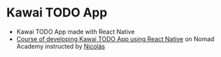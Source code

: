 # Kawai TODO App

  * Kawai TODO App made with React Native
  * [Course of developing Kawai TODO App using React Native](https://academy.nomadcoders.co/p/create-a-kawai-to-do-app-with-react-native) on Nomad Academy instructed by [Nicolás](https://github.com/serranoarevalo)
